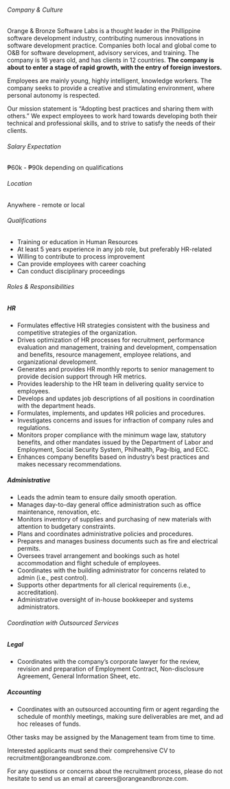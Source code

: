 <!-- ---
layout:       jobs
class:        job
title:        "HR / Admin Head"
titles:       "HR / Admin Head"
photo: "https://www.orangeandbronze.com/assets/images/fb-careers.png"
description:  Formulates effective HR strategies consistent with the business and competitive strategies of the organization.
date:         2021-06-09 12:30:00 +0800
categories:   jobs
--- -->
<!-- Do not leave new lines after each element. Elements after new lines will not be rendered. -->
<h6>Company & Culture</h6>
<p>Orange & Bronze Software Labs is a thought leader in the Phillippine software development industry, contributing numerous innovations in software development practice. Companies both local and global come to O&B for software development, advisory services, and training. The company is 16 years old, and has clients in 12 countries. <strong>The company is about to enter a stage of rapid growth, with the entry of foreign investors.</strong></p>
<p>Employees are mainly young, highly intelligent, knowledge workers. The company seeks to provide a creative and stimulating environment, where personal autonomy is respected.</p>
<p>Our mission statement is “Adopting best practices and sharing them with others.” We expect employees to work hard towards developing both their technical and professional skills, and to strive to satisfy the needs of their clients.</p>
<h6>Salary Expectation</h6>
<p>₱60k - ₱90k depending on qualifications</p>
<h6>Location</h6>
<p>Anywhere - remote or local</p>
<h6>Qualifications</h6>
<ul>
    <li>Training or education in Human Resources</li>
    <li>At least 5 years experience in any job role, but preferably HR-related</li>
    <li>Willing to contribute to process improvement</li>
    <li>Can provide employees with career coaching</li>
    <li>Can conduct disciplinary proceedings</li>
</ul>
<h6>Roles & Responsibilities</h6> 
<h5>HR</h5>
<ul>
    <li>Formulates effective HR strategies consistent with the business and competitive strategies of the organization.</li>
    <li>Drives optimization of HR processes for recruitment, performance evaluation and management, training and development, compensation and benefits, resource management, employee relations, and organizational development.</li>
    <li>Generates and provides HR monthly reports to senior management to provide decision support through HR metrics.</li>
    <li>Provides leadership to the HR team in delivering quality service to employees.</li>
    <li>Develops and updates job descriptions of all positions in coordination with the department heads.</li>
    <li>Formulates, implements, and updates HR policies and procedures.</li>
    <li>Investigates concerns and issues for infraction of company rules and regulations.</li>
    <li>Monitors proper compliance with the minimum wage law, statutory  benefits, and other mandates issued by the Department of Labor and Employment, Social Security System, Philhealth, Pag-Ibig, and ECC.</li>
    <li>Enhances company benefits based on industry’s best practices and makes necessary recommendations.</li>
</ul>
<h5>Administrative</h5>
<ul>
    <li>Leads the admin team to ensure daily smooth operation.</li>
    <li>Manages day-to-day general office administration such as office maintenance, renovation, etc.</li>
    <li>Monitors inventory of supplies and purchasing of new materials with attention to budgetary constraints.</li>
    <li>Plans and coordinates administrative policies and procedures.</li>
    <li>Prepares and manages business documents such as fire and electrical permits.</li>
    <li>Oversees travel arrangement and bookings such as hotel accommodation and flight schedule of employees.</li>
    <li>Coordinates with the building administrator for concerns related to admin (i.e., pest control).</li>
    <li>Supports other departments for all clerical requirements (i.e., accreditation).</li>
    <li>Administrative oversight of in-house bookkeeper and systems administrators.</li>
</ul>
<h6>Coordination with Outsourced Services</h6> 
<h5>Legal</h5>
<ul>
    <li>Coordinates with the company’s corporate lawyer for the review, revision and preparation of Employment Contract, Non-disclosure Agreement, General Information Sheet, etc.</li>
</ul>
<h5>Accounting</h5>
<ul>
    <li>Coordinates with an outsourced accounting firm or agent regarding the schedule of monthly meetings, making sure deliverables are met, and ad hoc releases of funds.</li>
    </ul>
<p>Other tasks may be assigned by the Management team from time to time.</p>
<p>Interested applicants must send their comprehensive CV to recruitment@orangeandbronze.com.</p>
<p>For any questions or concerns about the recruitment process, please do not hesitate to send us an email at careers@orangeandbronze.com.</p>